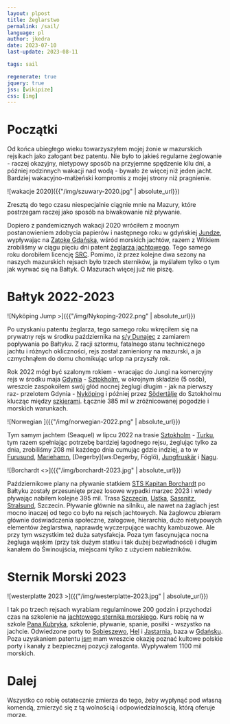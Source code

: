 ```yaml
---
layout: plpost
title: Żeglarstwo
permalink: /sail/
language: pl
author: jkedra
date: 2023-07-10
last-update: 2023-08-11

tags: sail

regenerate: true
jquery: true
jss: [wikipize]
css: [img]
---
```


# Początki

Od końca ubiegłego wieku towarzyszyłem mojej żonie w mazurskich rejsikach jako
załogant bez patentu. Nie było to jakieś regularne żeglowanie - raczej
okazyjny, nietypowy sposób na przyjemne spędzenie kilu dni, a później
rodzinnych wakacji nad wodą - bywało że więcej niż jeden jacht. Bardziej
wakacyjno-małżeński kompromis z mojej strony niż pragnienie.

![wakacje 2020]({{"/img/szuwary-2020.jpg" | absolute_url}})

Zresztą do tego czasu niespecjalnie ciągnie mnie na Mazury, które postrzegam
raczej jako sposób na biwakowanie niż pływanie.

Dopiero z pandemicznych wakacji 2020 wróciłem z mocnym postanowieniem zdobycia
papierów i następnego roku w gdyńskiej [Jundze][junga], wypływając na [Zatokę
Gdańską](w:Zatoka_Gdańska), wśród morskich jachtów, razem z Witkiem zrobiliśmy
w ciągu pięciu dni patent [żeglarza jachtowego](w:żeglarz_jachtowy).  Tego
samego roku dorobiłem licencję [SRC](w:). Pomimo, iż przez kolejne dwa sezony
na naszych mazurskich rejsach było trzech sterników, ja myślałem tylko o tym
jak wyrwać się na Bałtyk. O Mazurach więcej już nie piszę.

# Bałtyk 2022-2023

![Nyköping Jump >]({{"/img/Nykoping-2022.png" | absolute_url}})

Po uzyskaniu patentu żeglarza, tego samego roku wkręciłem się na prywatny rejs
w środku października na [s/y Dunajec](g:) z zamiarem popływania po Bałtyku. Z
racji sztormu, fatalnego stanu technicznego jachtu i różnych okliczności, rejs
został zamieniony na mazurski, a ja czmychnąłem do domu chomikując urlop na
przyszły rok.

Rok 2022 mógł być szalonym rokiem - wracając do Jungi na komercyjny rejs w
środku maja [Gdynia](w:) - [Sztokholm](w:), w okrojnym składzie (5 osób),
wreszcie zaspokoiłem swój głód nocnej żeglugi długim - jak na pierwszy raz-
przelotem Gdynia - [Nyköping](w:) i później przez [Södertälje](w:) do
Sztokholmu klucząc między [szkierami](w:szkier). Łącznie 385 mil w
zróżnicowanej pogodzie i morskich warunkach.

![Norwegian ]({{"/img/norwegian-2022.png" | absolute_url}})

Tym samym jachtem (Seaquel) w lipcu 2022 na trasie [Sztokholm](w:) - [Turku](w:),
tym razem spełniając potrzebę bardziej łagodnego rejsu, żeglując tylko za dnia,
zrobiliśmy 208 mil każdego dnia cumując gdzie indziej, a to w [Furusund](ws:),
[Mariehamn](w:), [Degerby](ws:Degerby, Föglö),
[Jungfruskär](https://goo.gl/maps/4YV6tmY71vzCpx139) i
[Nagu](https://goo.gl/maps/Uj5jaDvc2MUbGScE8).


![Borchardt <>]({{"/img/borchardt-2023.jpg" | absolute_url}})

Październikowe plany na pływanie statkiem [STS Kapitan Borchardt](w:) po
Bałtyku zostały przesunięte przez losowe wypadki marzec 2023 i wtedy pływając
nabiłem kolejne 395 mil. Trasa [Szczecin](w:), [Ustka](w:), [Sassnitz](w:),
[Stralsund](w:), Szczecin. Pływanie głównie na silniku, ale nawet na żaglach jest
mocno inaczej od tego co było na rejsch jachtowych. Na żaglowcu zbieram głównie
doświadczenia społeczne, załogowe, hierarchia, dużo nietypowych elementów
żeglarstwa, naprawdę wyczerpujące wachty kambuzowe. Ale przy tym wszystkim też
duża satysfakcja. Poza tym fascynująca nocna żegluga wąskim (przy tak dużym
statku i tak dużej bezwładności) i długim kanałem do Świnoujścia, miejscami
tylko z użyciem nabieżników.

# Sternik Morski 2023

![westerplatte 2023 >]({{"/img/westerplatte-2023.jpg" | absolute_url}})

I tak po trzech rejsach wyrabiam regulaminowe 200 godzin i przychodzi czas na
szkolenie na [jachtowego sternika morskiego][jsm]. Kurs robię na w szkole [Pana
Kubryka][kubryk], szkolenie, pływanie, spanie, posiłki - wszystko na jachcie.
Odwiedzone porty to [Sobieszewo](w:), [Hel](w:) i [Jastarnia](w:), baza w
[Gdańsku](w:Gdańsk). Poza uzyskaniem patentu [jsm][jsm] mam wreszcie okazję
poznać kultowe polskie porty i kanały z bezpiecznej pozycji załoganta.
Wypływałem 1100 mil morskich.

# Dalej

Wszystko co robię ostatecznie zmierza do tego, żeby wypłynąć pod własną
komendą, zmierzyć się z tą wolnością i odpowiedzialnością, którą oferuje morze.


[junga]: http://junga.pl/
[jsm]: https://pl.wikipedia.org/wiki/Jachtowy_sternik_morski
[kubryk]: http://kubryk.pl/
